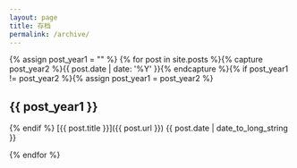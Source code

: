 ```yaml
---
layout: page
title: 存档
permalink: /archive/
---
```

{% assign post_year1 = "" %}
{% for post in site.posts %}{% capture post_year2 %}{{ post.date | date: '%Y' }}{% endcapture %}{% if post_year1 != post_year2 %}{% assign post_year1 = post_year2 %}

## {{ post_year1 }}

{% endif %}
[{{ post.title }}]({{ post.url }}) <span class="pull-right">{{ post.date | date_to_long_string }}</span>

{% endfor %}
